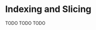 # Indexing and Slicing

[//]: # (TODO)
<web-summary>TODO</web-summary>
<card-summary>TODO</card-summary>
<link-summary>TODO</link-summary>